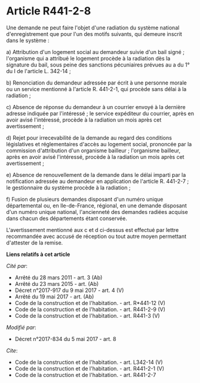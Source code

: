 # Article R441-2-8

Une demande ne peut faire l'objet d'une radiation du système national d'enregistrement que pour l'un des motifs suivants, qui
demeure inscrit dans le système : 

a) Attribution d'un logement social au demandeur suivie d'un bail signé ; l'organisme qui a attribué le logement procède à la
radiation dès la signature du bail, sous peine des sanctions pécuniaires prévues au a du 1° du I de l'article L. 342-14 ; 

b) Renonciation du demandeur adressée par écrit à une personne morale ou un service mentionné à l'article R. 441-2-1, qui
procède sans délai à la radiation ; 

c) Absence de réponse du demandeur à un courrier envoyé à la dernière adresse indiquée par l'intéressé ; le service
expéditeur du courrier, après en avoir avisé l'intéressé, procède à la radiation un mois après cet avertissement ; 

d) Rejet pour irrecevabilité de la demande au regard des conditions législatives et réglementaires d'accès au logement
social, prononcée par la commission d'attribution d'un organisme bailleur ; l'organisme bailleur, après en avoir avisé
l'intéressé, procède à la radiation un mois après cet avertissement ; 

e) Absence de renouvellement de la demande dans le délai imparti par la notification adressée au demandeur en application de
l'article R. 441-2-7 ; le gestionnaire du système procède à la radiation ; 

f) Fusion de plusieurs demandes disposant d'un numéro unique départemental ou, en Ile-de-France, régional, en une demande
disposant d'un numéro unique national, l'ancienneté des demandes radiées acquise dans chacun des départements étant
conservée. 

L'avertissement mentionné aux c et d ci-dessus est effectué par lettre recommandée avec accusé de réception ou tout autre
moyen permettant d'attester de la remise.

**Liens relatifs à cet article**

_Cité par_:

  - Arrêté du 28 mars 2011 - art. 3 (Ab)
  - Arrêté du 23 mars 2015 - art. (Ab)
  - Décret n°2017-917 du 9 mai 2017 - art. 4 (V)
  - Arrêté du 19 mai 2017 - art. (Ab)
  - Code de la construction et de l'habitation. - art. R*441-12 (V)
  - Code de la construction et de l'habitation. - art. R441-2-9 (V)
  - Code de la construction et de l'habitation. - art. R441-3 (V)

_Modifié par_:

  - Décret n°2017-834 du 5 mai 2017 - art. 8

_Cite_:

  - Code de la construction et de l'habitation. - art. L342-14 (V)
  - Code de la construction et de l'habitation. - art. R441-2-1 (V)
  - Code de la construction et de l'habitation. - art. R441-2-7
